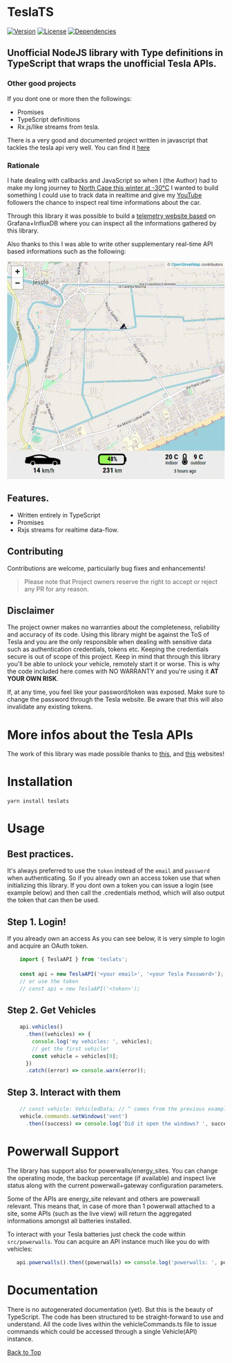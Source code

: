 # TeslaTS
[![Version](http://img.shields.io/npm/v/teslats.png)](https://www.npmjs.org/package/teslats)
[![License](https://img.shields.io/npm/l/teslats.svg)](https://github.com/vekexasia/tesla-ts/blob/master/LICENSE)
[![Dependencies](https://david-dm.org/vekexasia/tesla-ts.svg)](https://david-dm.org/vekexasia/tesla-ts)

## Unofficial NodeJS library with Type definitions in TypeScript that wraps the unofficial Tesla APIs.

### Other good projects

If you dont one or more then the followings:
 * Promises
 * TypeScript definitions
 * Rx.js/like streams from tesla.

There is a very good and documented project written in javascript that tackles the tesla api very well. You can find it [here](https://github.com/mseminatore/TeslaJS#readme)


### Rationale

I hate dealing with callbacks and JavaScript so when I (the Author) had to make my long journey to [North Cape this winter at -30°C](https://arcticexpedition.teslaclub.it/) I wanted to build something I could use
to track data in realtime and give my [YouTube](https://www.youtube.com/channel/UCiUU7WbjHk8kfspv60pLQ9w) followers the chance to inspect real time informations about the car.

Through this library it was possible to build a [telemetry website based](https://arctic-telemetry.teslaclub.it/d/7fYXwfEWk/tesla-club-italy-arctic-expedition-dashboard?orgId=1) on Grafana+InfluxDB where you can inspect all the informations gathered by this library.

Also thanks to this I was able to write other supplementary real-time API based informations such as the following:


![](assets/live-telemetry.gif)


## Features.

 - Written entirely in TypeScript
 - Promises
 - Rxjs streams for realtime data-flow.

## Contributing

Contributions are welcome, particularly bug fixes and enhancements!

> Please note that Project owners reserve the right to accept or reject any PR
> for any reason.

## Disclaimer

The project owner makes no warranties about the completeness, reliability and accuracy of its code.
Using this library might be against the ToS of Tesla and you are the only responsible when dealing with sensitive data
such as authentication credentials, tokens etc. 
Keeping the credentials secure is out of scope of this project.
Keep in mind that through this library you'll be able to unlock your vehicle, remotely start it or worse. This is why 
the code included here comes with NO WARRANTY and you're using it **AT YOUR OWN RISK**. 

If, at any time, you feel like your password/token was exposed. Make sure to change the password through the Tesla website. Be aware that this will also invalidate any existing tokens.

# More infos about the Tesla APIs

The work of this library was made possible thanks to [this](https://tesla-api.timdorr.com/), and [this](https://www.teslaapi.io/) websites!

# Installation

    yarn install teslats
    
# Usage

## Best practices.

It's always preferred to use the `token` instead of the `email` and `password` when authenticating. So if you already
own an access token use that when initializing this library.
If you dont own a token you can issue a login (see example below) and then call the .credentials method, which will also output the token that can then be used.  


## Step 1. Login!

If you already own an access
As you can see below, it is very simple to login and acquire an OAuth token.

```typescript
    import { TeslaAPI } from 'teslats';
  
    const api = new TeslaAPI('<your email>', '<your Tesla Password>');
    // or use the token
    // const api = new TeslaAPI('<token>');
```

## Step 2. Get Vehicles

```typescript
    api.vehicles()
      .then((vehicles) => {
        console.log('my vehicles: ', vehicles);
        // get the first vehicle!
        const vehicle = vehicles[0];
      })
      .catch((error) => console.warn(error));
```

## Step 3. Interact with them
    
```typescript
    // const vehicle: VehicledData; // ^ comes from the previous example.
    vehicle.commands.setWindows('vent')
      .then((success) => console.log('Did it open the windows? ', success));
```


# Powerwall Support

The library has support also for powerwalls/energy_sites. You can change the operating mode, the backup percentage (if available) and inspect live status along with the current powerwall+gateway configuration parameters.

Some of the APIs are energy_site relevant and others are powerwall relevant. This means that, in case of more than 1 powerwall attached to a site, some APIs (such as the live view) will return the aggregated informations amongst all batteries installed.

To interact with your Tesla batteries just check the code within `src/powerwalls`. You can acquire an API instance much like you do with vehicles:

```typescript
   api.powerwalls().then((powerwalls) => console.log('powerwalls: ', powerwalls));
```

# Documentation

There is no autogenerated documentation (yet). But this is the beauty of TypeScript. The code has been structured
to be straight-forward to use and understand. All the code lives within the vehicleCommands.ts file to issue commands which could be accessed through a single Vehicle(API) instance.


[Back to Top](#teslats)
